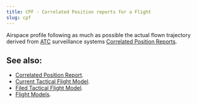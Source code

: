 ```yaml
---
title: CPF - Correlated Position reports for a Flight
slug: cpf
---
```


Airspace profile following as much as possible the actual flown trajectory
derived from [ATC](atc.md) surveillance systems
[Correlated Position Reports](cpr.md).


## See also:

* [Correlated Position Report](cpr.md).
* [Current Tactical Flight Model](ctfm.md).
* [Filed Tactical Flight Model](ftfm.md).
* [Flight Models](../definition/flight-models.md).
